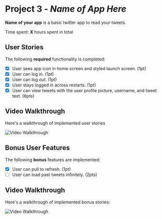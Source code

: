 # Project 3 - *Name of App Here*

**Name of your app** is a basic twitter app to read your tweets.

Time spent: **X** hours spent in total

## User Stories

The following **required** functionality is completed:

- [x] User sees app icon in home screen and styled launch screen. (1pt)
- [x] User can log in. (1pt)
- [x] User can log out. (1pt)
- [x] User stays logged in across restarts. (1pt)
- [x] User can view tweets with the user profile picture, username, and tweet text. (6pts)

## Video Walkthrough

Here's a walkthrough of implemented user stories

<img src='http://i.imgur.com/link/to/your/gif/file.gif' title='Video Walkthrough' width='' alt='Video Walkthrough' />

## Bonus User Features

The following **bonus** features are implemented:

- [x] User can pull to refresh. (1pt)
- [ ] User can load past tweets infinitely. (2pts)

## Video Walkthrough

Here's a walkthrough of implemented bonus stories:

<img src='http://i.imgur.com/link/to/your/gif/file.gif' title='Video Walkthrough' width='' alt='Video Walkthrough' />


